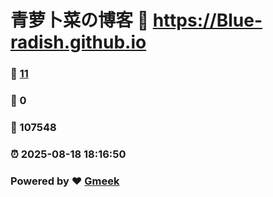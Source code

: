 # 青萝卜菜の博客 :link: https://Blue-radish.github.io 
### :page_facing_up: [11](https://Blue-radish.github.io/tag.html) 
### :speech_balloon: 0 
### :hibiscus: 107548 
### :alarm_clock: 2025-08-18 18:16:50 
### Powered by :heart: [Gmeek](https://github.com/Meekdai/Gmeek)
